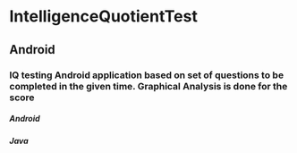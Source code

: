 # IntelligenceQuotientTest
## Android

### IQ testing Android application based on set of questions to be completed in the given time. Graphical Analysis is done for the score

##### Android
##### Java
